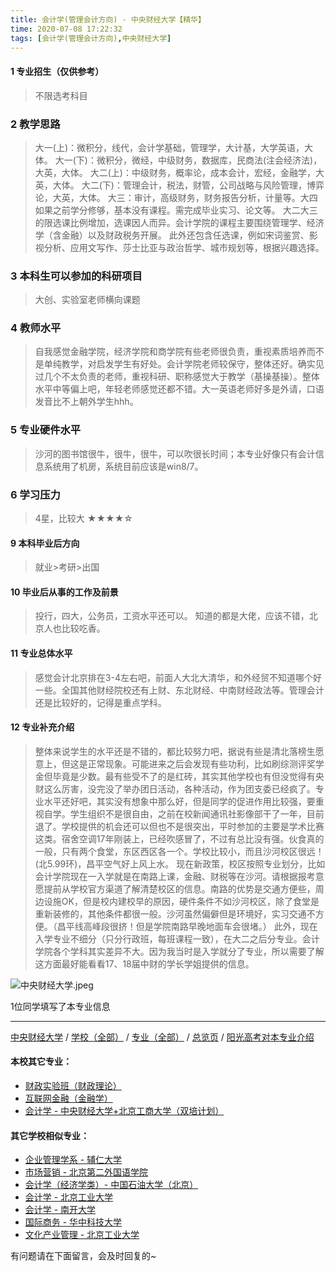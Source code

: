 ```yaml
---
title: 会计学(管理会计方向) - 中央财经大学【精华】
time: 2020-07-08 17:22:32
tags: [会计学(管理会计方向),中央财经大学]
---
```

#### 1 专业招生（仅供参考）  
> 不限选考科目 


### 2 教学思路
> 大一(上)：微积分，线代，会计学基础，管理学，大计基，大学英语，大体。
大一(下)：微积分，微经，中级财务，数据库，民商法(注会经济法)，大英，大体。
大二(上)：中级财务，概率论，成本会计，宏经，金融学，大英，大体。
大二(下)：管理会计，税法，财管，公司战略与风险管理，博弈论，大英，大体。
大三：审计，高级财务，财务报告分析，计量等。大四如果之前学分修够，基本没有课程。需完成毕业实习、论文等。
大二大三的限选课比例增加，选课因人而异。会计学院的课程主要围绕管理学、经济学（含金融）以及财政税务开展。
此外还包含任选课，例如宋词鉴赏、影视分析、应用文写作、莎士比亚与政治哲学、城市规划等，根据兴趣选择。


### 3 本科生可以参加的科研项目
>  大创、实验室老师横向课题


### 4 教师水平
> 自我感觉金融学院，经济学院和商学院有些老师很负责，重视素质培养而不是单纯教学，对启发学生有好处。会计学院老师较保守，整体还好。确实见过几个不太负责的老师，重视科研、职称感觉大于教学（基操基操）。整体水平中等偏上吧，年轻老师感觉还都不错。大一英语老师好多是外请，口语发音比不上朝外学生hhh。


### 5 专业硬件水平
> 沙河的图书馆很牛，很牛，很牛，可以吹很长时间；本专业好像只有会计信息系统用了机房，系统目前应该是win8/7。

### 6 学习压力
>4星，比较大
★★★★☆


#### 9 本科毕业后方向
> 就业>考研>出国


#### 10 毕业后从事的工作及前景
> 投行，四大，公务员，工资水平还可以。
知道的都是大佬，应该不错，北京人也比较吃香。


#### 11 专业总体水平
> 感觉会计北京排在3-4左右吧，前面人大北大清华，和外经贸不知道哪个好一些。全国其他财经院校还有上财、东北财经、中南财经政法等。管理会计还是比较好的，记得是重点学科。



#### 12 专业补充介绍
> 整体来说学生的水平还是不错的，都比较努力吧，据说有些是清北落榜生愿意上，但这是正常现象。可能进来之后会发现有些功利，比如刷综测评奖学金但毕竟是少数。最有些受不了的是红砖，其实其他学校也有但没觉得有央财这么厉害，没完没了举办团日活动，各种活动，作为团支委已经疯了。专业水平还好吧，其实没有想象中那么好，但是同学的促进作用比较强，要重视自学。学生组织不是很自由，之前在校新闻通讯社影像部干了一年，目前退了。学校提供的机会还可以但也不是很突出，平时参加的主要是学术比赛这类。宿舍空调17年刚装上，已经吹感冒了，不过有总比没有强。伙食真的一般，只有两个食堂，东区西区各一个。学校比较小，而且沙河校区很远！(北5.99环)，昌平空气好上风上水。
现在新政策，校区按照专业划分，比如会计学院现在一入学就是在南路上课，金融、财税等在沙河。请根据报考意愿提前从学校官方渠道了解清楚校区的信息。南路的优势是交通方便些，周边设施OK，但是校内建校早的原因，硬件条件不如沙河校区，除了食堂是重新装修的，其他条件都很一般。沙河虽然偏僻但是环境好，实习交通不方便。（昌平线高峰段很挤！但是学院南路早晚地面车会很堵。）
此外，现在入学专业不细分（只分行政班，每班课程一致），在大二之后分专业。会计学院各个学科其实差异不大。因为我当时是入学就分了专业，所以需要了解这方面最好能看看17、18届中财的学长学姐提供的信息。

![中央财经大学.jpeg](http://upload-images.jianshu.io/upload_images/6206192-e88bdb97a0318fd2.jpeg?imageMogr2/auto-orient/strip%7CimageView2/2/w/1240)


1位同学填写了本专业信息
***
[中央财经大学](http://www.jianshu.com/p/16164b551300) / [学校（全部）](http://www.jianshu.com/p/3efa6bcca419) / [专业（全部）](http://www.jianshu.com/p/2d4c6d3552c2) / [总览页](http://www.jianshu.com/p/445daeb4fa00) / [阳光高考对本专业介绍](http://gaokao.chsi.com.cn/sch/zyk/view.do?schId=73394630&specId=73385284
)
#### 本校其它专业：
- [财政实验班（财政理论）](http://www.jianshu.com/p/543b7d175909)
- [互联网金融（金融学）](http://www.jianshu.com/p/6125dd390a4c)
- [会计学 - 中央财经大学+北京工商大学（双培计划）](http://www.jianshu.com/p/efa86b1a5d45)

#### 其它学校相似专业：
- [企业管理学系 - 辅仁大学](http://www.jianshu.com/p/482d9a4ad3ed)
- [市场营销 - 北京第二外国语学院](http://www.jianshu.com/p/cf0b0e5e8405)
- [会计学（经济学类）- 中国石油大学（北京）](http://www.jianshu.com/p/0f3705d4ade4)
- [会计学 - 北京工业大学](http://www.jianshu.com/p/010c80d0566b)
- [会计学 - 南开大学](http://www.jianshu.com/p/9580eaa61496)
- [国际商务 - 华中科技大学](http://www.jianshu.com/p/9d00ee9d91e8)
- [文化产业管理 - 北京工业大学](http://www.jianshu.com/p/45a980a6b8c6)

有问题请在下面留言，会及时回复的~